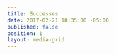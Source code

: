 ```yaml
---
title: Successes
date: 2017-02-21 18:35:00 -05:00
published: false
position: 1
layout: media-grid
---
```


